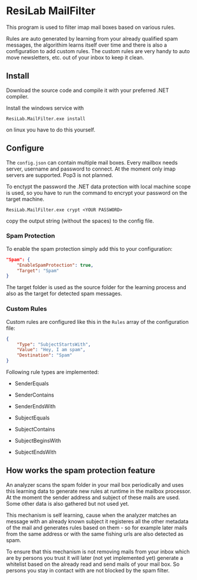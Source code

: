 # ResiLab MailFilter
This program is used to filter imap mail boxes based on various rules.

Rules are auto generated by learning from your already qualified spam messages,
the algorithim learns itself over time and there is also a configuration
to add custom rules. The custom rules are very handy to auto move newsletters, etc.
out of your inbox to keep it clean.

## Install
Download the source code and compile it with your preferred .NET compiler.

Install the windows service with 

```
ResiLab.MailFilter.exe install
```

on linux you have to do this yourself.

## Configure
The `config.json` can contain multiple mail boxes. Every mailbox needs server, username
and password to connect. At the moment only imap servers are supported. Pop3 is not planned.

To enctypt the password the .NET data protection with local machine scope is used, so you 
have to run the command to encrypt your password on the target machine.

```
ResiLab.MailFilter.exe crypt <YOUR PASSWORD>
```

copy the output string (without the spaces) to the config file.


### Spam Protection
To enable the spam protection simply add this to your configuration:

```json
"Spam": {
    "EnableSpamProtection": true,
    "Target": "Spam"
}
```
The target folder is used as the source folder for the learning process and also as the target for
detected spam messages.

### Custom Rules
Custom rules are configured like this in the `Rules` array of the configuration file:

```json
{
    "Type": "SubjectStartsWith",
    "Value": "Hey, I am spam",
    "Destination": "Spam"
}
```

Following rule types are implemented:

- SenderEquals
- SenderContains
- SenderEndsWith

- SubjectEquals
- SubjectContains
- SubjectBeginsWith
- SubjectEndsWith

## How works the spam protection feature
An analyzer scans the spam folder in your mail box periodically and uses this learning
data to generate new rules at runtime in the mailbox processor.
At the moment the sender address and subject of these mails are used. Some other data 
is also gathered but not used yet.

This mechanism is self learning, cause when the analyzer matches an message with an already
known subject it registeres all the other metadata of the mail and generates rules based 
on them - so for example later mails from the same address or with the same fishing urls 
are also detected as spam.

To ensure that this mechanism is not removing mails from your inbox which are by persons
you trust it will later (not yet implemented yet) generate a whitelist based on the already
read and send mails of your mail box. So persons you stay in contact with are not
blocked by the spam filter.
